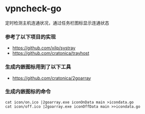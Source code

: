# vpncheck-go

定时检测主机连通状况，通过任务栏图标显示连通状态

### 参考了以下项目的实现
- https://github.com/xilp/systray
- https://github.com/cratonica/trayhost

### 生成内嵌图标用到了以下工具
- https://github.com/cratonica/2goarray

### 生成内嵌图标的命令
```
cat icon/on.ico |2goarray.exe iconOnData main >icondata.go
cat icon/off.ico |2goarray.exe iconOffData main >>icondata.go
```